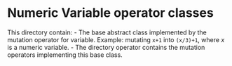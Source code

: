 # Numeric Variable operator classes

This directory contain:
    - The base abstract class implemented by the mutation operator for variable. Example: mutating `x+1` into `(x/3)+1`, where _x_ is a numeric variable. 
    - The directory operator contains the mutation operators implementing this base class.
